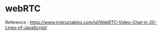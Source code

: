 # webRTC

Reference : https://www.instructables.com/id/WebRTC-Video-Chat-in-20-Lines-of-JavaScript/
